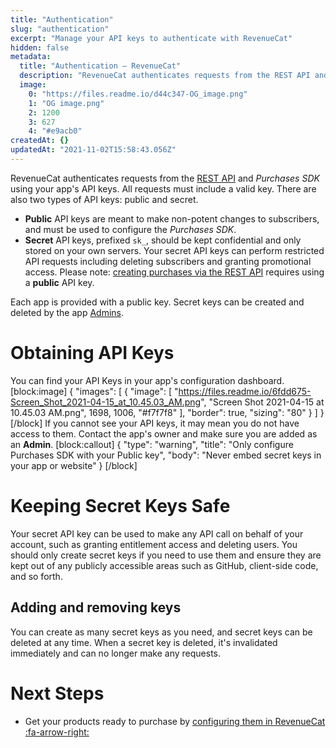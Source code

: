 ```yaml
---
title: "Authentication"
slug: "authentication"
excerpt: "Manage your API keys to authenticate with RevenueCat"
hidden: false
metadata: 
  title: "Authentication – RevenueCat"
  description: "RevenueCat authenticates requests from the REST API and Purchases SDK using your app's API keys. All requests must include a valid key. There are also two types of API keys: public and secret."
  image: 
    0: "https://files.readme.io/d44c347-OG_image.png"
    1: "OG image.png"
    2: 1200
    3: 627
    4: "#e9acb0"
createdAt: {}
updatedAt: "2021-11-02T15:58:43.056Z"
---
```

RevenueCat authenticates requests from the [REST API](https://docs.revenuecat.com/reference) and *Purchases SDK* using your app's API keys. All requests must include a valid key. There are also two types of API keys: public and secret.

- **Public** API keys are meant to make non-potent changes to subscribers, and must be used to configure the *Purchases SDK*.
- **Secret** API keys, prefixed `sk_`, should be kept confidential and only stored on your own servers. Your secret API keys can perform restricted API requests including deleting subscribers and granting promotional access. Please note: [creating purchases via the REST API](https://docs.revenuecat.com/reference#receipts) requires using a **public** API key.

Each app is provided with a public key. Secret keys can be created and deleted by the app [Admins](doc:collaborators).

# Obtaining API Keys

You can find your API Keys in your app's configuration dashboard. 
[block:image]
{
  "images": [
    {
      "image": [
        "https://files.readme.io/6fdd675-Screen_Shot_2021-04-15_at_10.45.03_AM.png",
        "Screen Shot 2021-04-15 at 10.45.03 AM.png",
        1698,
        1006,
        "#f7f7f8"
      ],
      "border": true,
      "sizing": "80"
    }
  ]
}
[/block]
If you cannot see your API keys, it may mean you do not have access to them. Contact the app's owner and make sure you are added as an **Admin**.
[block:callout]
{
  "type": "warning",
  "title": "Only configure Purchases SDK with your Public key",
  "body": "Never embed secret keys in your app or website"
}
[/block]
# Keeping Secret Keys Safe

Your secret API key can be used to make any API call on behalf of your account, such as granting entitlement access and deleting users. You should only create secret keys if you need to use them and ensure they are kept out of any publicly accessible areas such as GitHub, client-side code, and so forth.

## Adding and removing keys
You can create as many secret keys as you need, and secret keys can be deleted at any time. When a secret key is deleted, it's invalidated immediately and can no longer make any requests.

# Next Steps

* Get your products ready to purchase by [configuring them in RevenueCat :fa-arrow-right: ](doc:entitlements)